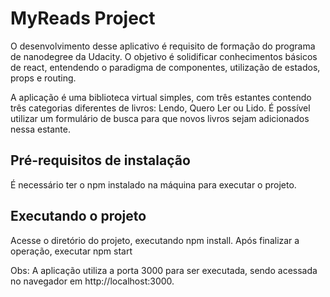 # MyReads Project

O desenvolvimento desse aplicativo é requisito de formação do programa de nanodegree da Udacity. O objetivo é solidificar conhecimentos básicos de react, entendendo o paradigma de componentes, utilização de estados, props e routing.

A aplicação é uma biblioteca virtual simples, com três estantes contendo três categorias diferentes de livros: Lendo, Quero Ler ou Lido. É possível utilizar um formulário de busca para que novos livros sejam adicionados nessa estante.

## Pré-requisitos de instalação
É necessário ter o npm instalado na máquina para executar o projeto.

## Executando o projeto
Acesse o diretório do projeto, executando npm install. Após finalizar a operação, executar npm start

Obs: A aplicação utiliza a porta 3000 para ser executada, sendo acessada no navegador em http://localhost:3000.

